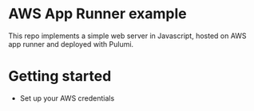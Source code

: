 # AWS App Runner example

This repo implements a simple web server in Javascript, hosted on AWS app runner and deployed with Pulumi.

# Getting started

- Set up your AWS credentials
